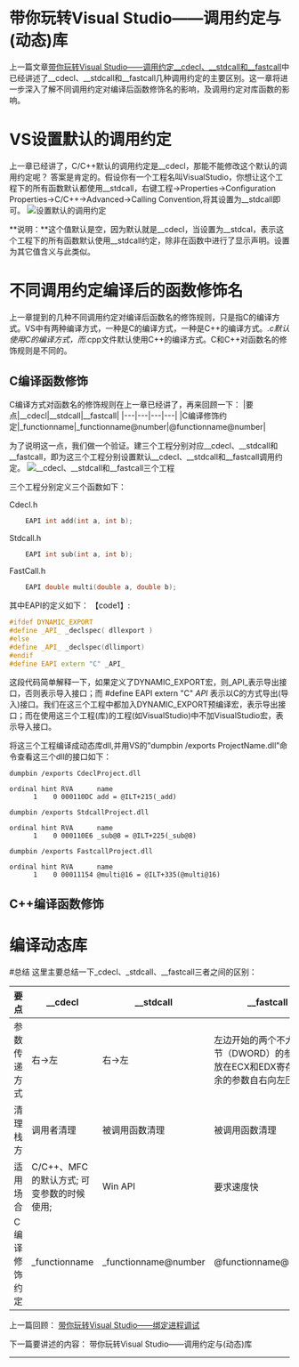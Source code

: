 # 带你玩转Visual Studio——调用约定与(动态)库

上一篇文章[带你玩转Visual Studio——调用约定\_\_cdecl、\_\_stdcall和\_\_fastcall](http://blog.csdn.net/luoweifu/article/details/52425733)中已经讲述了\_\_cdecl、\_\_stdcall和\_\_fastcall几种调用约定的主要区别。这一章将进一步深入了解不同调用约定对编译后函数修饰名的影响，及调用约定对库函数的影响。

# VS设置默认的调用约定
上一章已经讲了，C/C++默认的调用约定是\_\_cdecl，那能不能修改这个默认的调用约定呢？
答案是肯定的。假设你有一个工程名叫VisualStudio，你想让这个工程下的所有函数默认都使用\_\_stdcall，右键工程->Properties->Configuration Properties->C/C++->Advanced->Calling Convention,将其设置为\_\_stdcall即可。
![设置默认的调用约定](http://sunlogging.com/wp-content/uploads/2016/09/callingconvention.jpg)

**说明：**这个值默认是空，因为默认就是\_\_cdecl，当设置为\_\_stdcal，表示这个工程下的所有函数默认使用\_\_stdcall约定，除非在函数中进行了显示声明。设置为其它值含义与此类似。


# 不同调用约定编译后的函数修饰名
上一章提到的几种不同调用约定对编译后函数名的修饰规则，只是指C的编译方式。VS中有两种编译方式，一种是C的编译方式，一种是C++的编译方式。*.c默认使用C的编译方式，而*.cpp文件默认使用C++的编译方式。C和C++对函数名的修饰规则是不同的。

## C编译函数修饰
C编译方式对函数名的修饰规则在上一章已经讲了，再来回顾一下：
|要点|\_\_cdecl|\_\_stdcall|\_\_fastcall|
|---|---|---|---|
|C编译修饰约定|_functionname|_functionname@number|@functionname@number|

为了说明这一点，我们做一个验证。建三个工程分别对应\_\_cdecl、\_\_stdcall和\_\_fastcall，即为这三个工程分别设置默认\_\_cdecl、\_\_stdcall和\_\_fastcall调用约定。
![\_\_cdecl、\_\_stdcall和\_\_fastcall三个工程](http://sunlogging.com/wp-content/uploads/2016/09/project.jpg)

三个工程分别定义三个函数如下：

Cdecl.h
```Cpp
	EAPI int add(int a, int b);
```

Stdcall.h
```Cpp
	EAPI int sub(int a, int b);
```

FastCall.h
```Cpp
	EAPI double multi(double a, double b);
```

其中EAPI的定义如下：
【code1】:
```Cpp
#ifdef DYNAMIC_EXPORT
#define _API_ _declspec( dllexport )
#else
#define _API_ _declspec(dllimport)
#endif
#define EAPI extern "C" _API_
```

这段代码简单解释一下，如果定义了DYNAMIC_EXPORT宏，则_API_表示导出接口，否则表示导入接口；而  #define EAPI extern "C" _API_  表示以C的方式导出(导入)接口。我们在这三个工程中都加入DYNAMIC_EXPORT预编译宏，表示导出接口；而在使用这三个工程(库)的工程(如VisualStudio)中不加VisualStudio宏，表示导入接口。


将这三个工程编译成动态库dll,并用VS的”dumpbin /exports ProjectName.dll”命令查看这三个dll的接口如下：
```
dumpbin /exports CdeclProject.dll

ordinal hint RVA      name
      1    0 000110DC add = @ILT+215(_add)
```

```   
dumpbin /exports StdcallProject.dll

ordinal hint RVA      name
      1    0 000110E6 _sub@8 = @ILT+225(_sub@8)
```

```
dumpbin /exports FastcallProject.dll

ordinal hint RVA      name
      1    0 00011154 @multi@16 = @ILT+335(@multi@16)
```

## C++编译函数修饰


# 编译动态库

#总结
这里主要总结一下_cdecl、_stdcall、__fastcall三者之间的区别：

 |要点|\__cdecl|\__stdcall|\__fastcall|
|---|---|---|---|
|参数传递方式|右->左 |右->左 |左边开始的两个不大于4字节（DWORD）的参数分别放在ECX和EDX寄存器，其余的参数自右向左压栈传送|
|清理栈方|调用者清理|被调用函数清理|被调用函数清理|
|适用场合|C/C++、MFC的默认方式; 可变参数的时候使用;|Win API|要求速度快|
|C编译修饰约定|_functionname|_functionname@number|@functionname@number|


上一篇回顾： 
[带你玩转Visual Studio——绑定进程调试](http://blog.csdn.net/luoweifu/article/details/51570947)

下一篇要讲述的内容： 
带你玩转Visual Studio——调用约定与(动态)库

***
